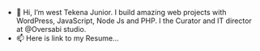 - 👋 Hi, I’m west Tekena Junior. I build amazing web projects with WordPress, JavaScript, Node Js and PHP. I the Curator and IT director at @Oversabi studio.
- 📫 Here is link to my Resume...

<!---
oversabiproject/oversabiproject is a ✨ special ✨ repository because its `README.md` (this file) appears on your GitHub profile.
You can click the Preview link to take a look at your changes.
--->
